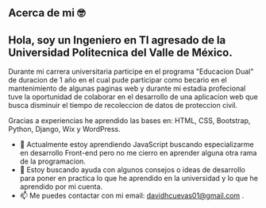 ## Acerca de mi 🤓
## Hola, soy un Ingeniero en TI agresado de la Universidad Politecnica del Valle de México. 
Durante mi carrera universitaria participe en el programa "Educacion Dual" de duracion de 1 año en el cual pude participar como becario en el mantenimiento de algunas paginas web y durante mi estadia profecional tuve la oportunidad de colaborar en el desarrollo de una aplicacion web que busca disminuir el tiempo de recoleccion de datos de proteccion civil. 

Gracias a experiencias he aprendido las bases en: HTML, CSS, Bootstrap, Python, Django, Wix y WordPress.

- 🌱 Actualmente estoy aprendiendo JavaScript buscando especializarme en desarrollo Front-end pero no me cierro en aprender alguna otra rama de la programacion.
- 🤔 Estoy buscando ayuda con algunos consejos o ideas de desarrollo para poner en practica lo que he aprendido en la universidad y lo que he aprendido por mi cuenta.
- 📫 Me puedes contactar con mi email: davidhcuevas01@gmail.com .

